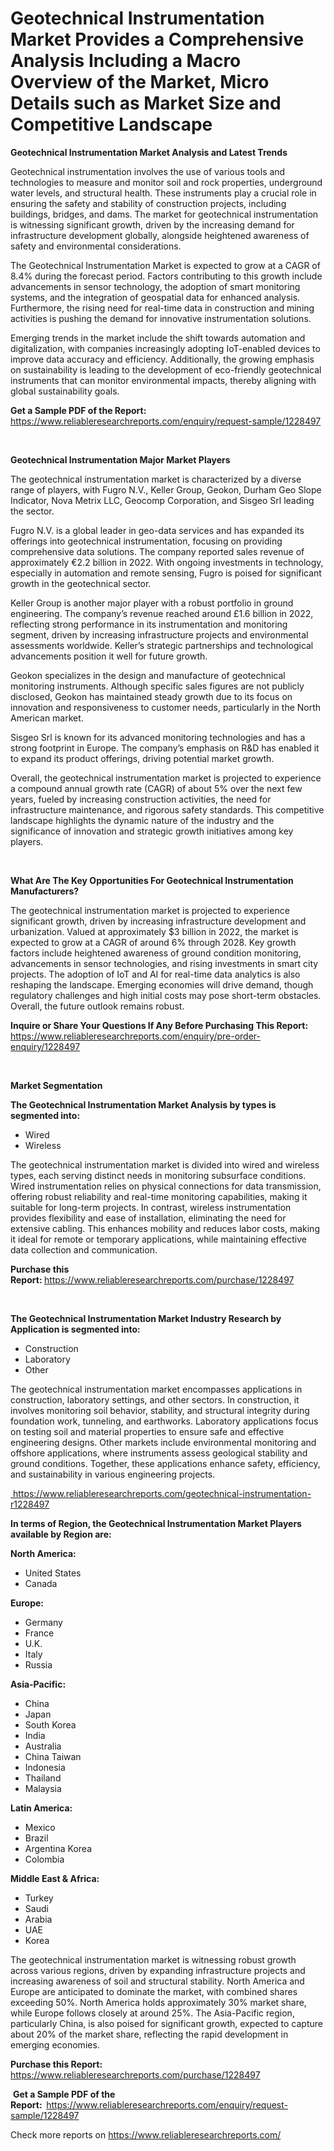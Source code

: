 <p><h1>Geotechnical Instrumentation Market Provides a Comprehensive Analysis Including a Macro Overview of the Market, Micro Details such as Market Size and Competitive Landscape</h1></p><p><strong>Geotechnical Instrumentation Market Analysis and Latest Trends</strong></p>
<p><p>Geotechnical instrumentation involves the use of various tools and technologies to measure and monitor soil and rock properties, underground water levels, and structural health. These instruments play a crucial role in ensuring the safety and stability of construction projects, including buildings, bridges, and dams. The market for geotechnical instrumentation is witnessing significant growth, driven by the increasing demand for infrastructure development globally, alongside heightened awareness of safety and environmental considerations.</p><p>The Geotechnical Instrumentation Market is expected to grow at a CAGR of 8.4% during the forecast period. Factors contributing to this growth include advancements in sensor technology, the adoption of smart monitoring systems, and the integration of geospatial data for enhanced analysis. Furthermore, the rising need for real-time data in construction and mining activities is pushing the demand for innovative instrumentation solutions. </p><p>Emerging trends in the market include the shift towards automation and digitalization, with companies increasingly adopting IoT-enabled devices to improve data accuracy and efficiency. Additionally, the growing emphasis on sustainability is leading to the development of eco-friendly geotechnical instruments that can monitor environmental impacts, thereby aligning with global sustainability goals.</p></p>
<p><strong>Get a Sample PDF of the Report:&nbsp;</strong> <a href="https://www.reliableresearchreports.com/enquiry/request-sample/1228497?utm_campaign=3093&utm_medium=2&utm_source=Github&utm_content=ia&utm_term=09042025&utm_id=geotechnical-instrumentation">https://www.reliableresearchreports.com/enquiry/request-sample/1228497</a></p>
<p>&nbsp;</p>
<p><strong>Geotechnical Instrumentation Major Market Players</strong></p>
<p><p>The geotechnical instrumentation market is characterized by a diverse range of players, with Fugro N.V., Keller Group, Geokon, Durham Geo Slope Indicator, Nova Metrix LLC, Geocomp Corporation, and Sisgeo Srl leading the sector. </p><p>Fugro N.V. is a global leader in geo-data services and has expanded its offerings into geotechnical instrumentation, focusing on providing comprehensive data solutions. The company reported sales revenue of approximately €2.2 billion in 2022. With ongoing investments in technology, especially in automation and remote sensing, Fugro is poised for significant growth in the geotechnical sector.</p><p>Keller Group is another major player with a robust portfolio in ground engineering. The company’s revenue reached around £1.6 billion in 2022, reflecting strong performance in its instrumentation and monitoring segment, driven by increasing infrastructure projects and environmental assessments worldwide. Keller’s strategic partnerships and technological advancements position it well for future growth.</p><p>Geokon specializes in the design and manufacture of geotechnical monitoring instruments. Although specific sales figures are not publicly disclosed, Geokon has maintained steady growth due to its focus on innovation and responsiveness to customer needs, particularly in the North American market.</p><p>Sisgeo Srl is known for its advanced monitoring technologies and has a strong footprint in Europe. The company’s emphasis on R&D has enabled it to expand its product offerings, driving potential market growth.</p><p>Overall, the geotechnical instrumentation market is projected to experience a compound annual growth rate (CAGR) of about 5% over the next few years, fueled by increasing construction activities, the need for infrastructure maintenance, and rigorous safety standards. This competitive landscape highlights the dynamic nature of the industry and the significance of innovation and strategic growth initiatives among key players.</p></p>
<p>&nbsp;</p>
<p><strong>What Are The Key Opportunities For Geotechnical Instrumentation Manufacturers?</strong></p>
<p><p>The geotechnical instrumentation market is projected to experience significant growth, driven by increasing infrastructure development and urbanization. Valued at approximately $3 billion in 2022, the market is expected to grow at a CAGR of around 6% through 2028. Key growth factors include heightened awareness of ground condition monitoring, advancements in sensor technologies, and rising investments in smart city projects. The adoption of IoT and AI for real-time data analytics is also reshaping the landscape. Emerging economies will drive demand, though regulatory challenges and high initial costs may pose short-term obstacles. Overall, the future outlook remains robust.</p></p>
<p><strong>Inquire or Share Your Questions If Any Before Purchasing This Report:</strong> <a href="https://www.reliableresearchreports.com/enquiry/pre-order-enquiry/1228497?utm_campaign=3093&utm_medium=2&utm_source=Github&utm_content=ia&utm_term=09042025&utm_id=geotechnical-instrumentation">https://www.reliableresearchreports.com/enquiry/pre-order-enquiry/1228497</a></p>
<p>&nbsp;</p>
<p><strong>Market Segmentation</strong></p>
<p><strong>The Geotechnical Instrumentation Market Analysis by types is segmented into:</strong></p>
<p><ul><li>Wired</li><li>Wireless</li></ul></p>
<p><p>The geotechnical instrumentation market is divided into wired and wireless types, each serving distinct needs in monitoring subsurface conditions. Wired instrumentation relies on physical connections for data transmission, offering robust reliability and real-time monitoring capabilities, making it suitable for long-term projects. In contrast, wireless instrumentation provides flexibility and ease of installation, eliminating the need for extensive cabling. This enhances mobility and reduces labor costs, making it ideal for remote or temporary applications, while maintaining effective data collection and communication.</p></p>
<p><strong>Purchase this Report:&nbsp;</strong><a href="https://www.reliableresearchreports.com/purchase/1228497?utm_campaign=3093&utm_medium=2&utm_source=Github&utm_content=ia&utm_term=09042025&utm_id=geotechnical-instrumentation">https://www.reliableresearchreports.com/purchase/1228497</a></p>
<p>&nbsp;</p>
<p><strong>The Geotechnical Instrumentation Market Industry Research by Application is segmented into:</strong></p>
<p><ul><li>Construction</li><li>Laboratory</li><li>Other</li></ul></p>
<p><p>The geotechnical instrumentation market encompasses applications in construction, laboratory settings, and other sectors. In construction, it involves monitoring soil behavior, stability, and structural integrity during foundation work, tunneling, and earthworks. Laboratory applications focus on testing soil and material properties to ensure safe and effective engineering designs. Other markets include environmental monitoring and offshore applications, where instruments assess geological stability and ground conditions. Together, these applications enhance safety, efficiency, and sustainability in various engineering projects.</p></p>
<p><a href="https://www.reliableresearchreports.com/geotechnical-instrumentation-r1228497?utm_campaign=3093&utm_medium=2&utm_source=Github&utm_content=ia&utm_term=09042025&utm_id=geotechnical-instrumentation">&nbsp;https://www.reliableresearchreports.com/geotechnical-instrumentation-r1228497</a></p>
<p><strong>In terms of Region, the Geotechnical Instrumentation Market Players available by Region are:</strong></p>
<p>
    <p> <strong> North America: </strong>
        <ul>
            <li>United States</li>
            <li>Canada</li>
        </ul>
        </p> 
    <p> <strong> Europe: </strong>
        <ul>
            <li>Germany</li>
            <li>France</li>
            <li>U.K.</li>
            <li>Italy</li>
            <li>Russia</li>
        </ul>
        </p> 
    <p> <strong> Asia-Pacific: </strong>
        <ul>
            <li>China</li>
            <li>Japan</li>
            <li>South Korea</li>
            <li>India</li>
            <li>Australia</li>
            <li>China Taiwan</li>
            <li>Indonesia</li>
            <li>Thailand</li>
            <li>Malaysia</li>
        </ul>
        </p> 
    <p> <strong> Latin America: </strong>
        <ul>
            <li>Mexico</li>
            <li>Brazil</li>
            <li>Argentina Korea</li>
            <li>Colombia</li>
        </ul>
        </p> 
    <p> <strong> Middle East & Africa: </strong>
        <ul>
            <li>Turkey</li>
            <li>Saudi</li>
            <li>Arabia</li>
            <li>UAE</li>
            <li>Korea</li>
        </ul>
    </p>
    </p>
<p><p>The geotechnical instrumentation market is witnessing robust growth across various regions, driven by expanding infrastructure projects and increasing awareness of soil and structural stability. North America and Europe are anticipated to dominate the market, with combined shares exceeding 50%. North America holds approximately 30% market share, while Europe follows closely at around 25%. The Asia-Pacific region, particularly China, is also poised for significant growth, expected to capture about 20% of the market share, reflecting the rapid development in emerging economies.</p></p>
<p><strong>Purchase this Report: </strong><a href="https://www.reliableresearchreports.com/purchase/1228497?utm_campaign=3093&utm_medium=2&utm_source=Github&utm_content=ia&utm_term=09042025&utm_id=geotechnical-instrumentation">https://www.reliableresearchreports.com/purchase/1228497</a></p>
<p>&nbsp;<strong>Get a Sample PDF of the Report:&nbsp;&nbsp;</strong><a href="https://www.reliableresearchreports.com/enquiry/request-sample/1228497?utm_campaign=3093&utm_medium=2&utm_source=Github&utm_content=ia&utm_term=09042025&utm_id=geotechnical-instrumentation">https://www.reliableresearchreports.com/enquiry/request-sample/1228497</a></p>
<p><strong></strong></p>
<p>Check more reports on <a href="https://www.reliableresearchreports.com/?utm_campaign=3093&utm_medium=2&utm_source=Github&utm_content=ia&utm_term=09042025&utm_id=geotechnical-instrumentation">https://www.reliableresearchreports.com/</a></p>